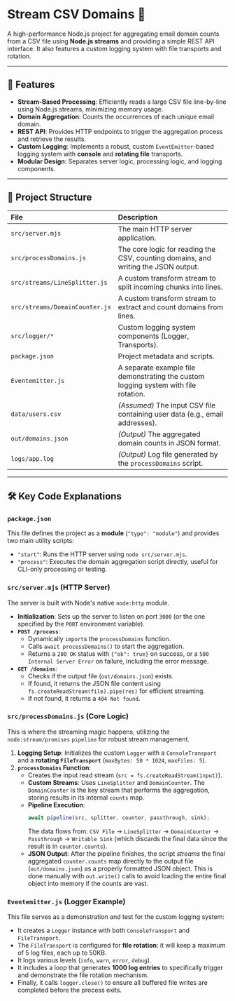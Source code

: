 
# Stream CSV Domains 📧

A high-performance Node.js project for aggregating email domain counts from a CSV file using **Node.js streams** and providing a simple REST API interface. It also features a custom logging system with file transports and rotation.

-----

## 🚀 Features

  * **Stream-Based Processing**: Efficiently reads a large CSV file line-by-line using Node.js streams, minimizing memory usage.
  * **Domain Aggregation**: Counts the occurrences of each unique email domain.
  * **REST API**: Provides HTTP endpoints to trigger the aggregation process and retrieve the results.
  * **Custom Logging**: Implements a robust, custom `EventEmitter`-based logging system with **console** and **rotating file** transports.
  * **Modular Design**: Separates server logic, processing logic, and logging components.

-----

## 📁 Project Structure

| File | Description |
| :--- | :--- |
| `src/server.mjs` | The main HTTP server application. |
| `src/processDomains.js` | The core logic for reading the CSV, counting domains, and writing the JSON output. |
| `src/streams/LineSplitter.js` | A custom transform stream to split incoming chunks into lines. |
| `src/streams/DomainCounter.js` | A custom transform stream to extract and count domains from lines. |
| `src/logger/*` | Custom logging system components (Logger, Transports). |
| `package.json` | Project metadata and scripts. |
| `Eventemitter.js` | A separate example file demonstrating the custom logging system with file rotation. |
| `data/users.csv` | *(Assumed)* The input CSV file containing user data (e.g., email addresses). |
| `out/domains.json` | *(Output)* The aggregated domain counts in JSON format. |
| `logs/app.log` | *(Output)* Log file generated by the `processDomains` script. |

-----

## 🛠️ Key Code Explanations

### `package.json`

This file defines the project as a **module** (`"type": "module"`) and provides two main utility scripts:

  * `"start"`: Runs the HTTP server using `node src/server.mjs`.
  * `"process"`: Executes the domain aggregation script directly, useful for CLI-only processing or testing.

### `src/server.mjs` (HTTP Server)

The server is built with Node's native `node:http` module.

  * **Initialization**: Sets up the server to listen on port `3000` (or the one specified by the `PORT` environment variable).
  * **`POST /process`**:
      * Dynamically `import`s the `processDomains` function.
      * Calls `await processDomains()` to start the aggregation.
      * Returns a `200 OK` status with `{"ok": true}` on success, or a `500 Internal Server Error` on failure, including the error message.
  * **`GET /domains`**:
      * Checks if the output file (`out/domains.json`) exists.
      * If found, it returns the JSON file content using `fs.createReadStream(file).pipe(res)` for efficient streaming.
      * If not found, it returns a `404 Not found`.

### `src/processDomains.js` (Core Logic)

This is where the streaming magic happens, utilizing the `node:stream/promises` `pipeline` for robust stream management.

1.  **Logging Setup**: Initializes the custom `Logger` with a `ConsoleTransport` and a **rotating `FileTransport`** (`maxBytes: 50 * 1024`, `maxFiles: 5`).
2.  **`processDomains` Function**:
      * Creates the input read stream (`src = fs.createReadStream(input)`).
      * **Custom Streams**: Uses `LineSplitter` and `DomainCounter`. The `DomainCounter` is the key stream that performs the aggregation, storing results in its internal `counts` map.
      * **Pipeline Execution**:
        ```javascript
        await pipeline(src, splitter, counter, passthrough, sink);
        ```
        The data flows from: `CSV File` -\> `LineSplitter` -\> `DomainCounter` -\> `Passthrough` -\> `Writable Sink` (which discards the final data since the result is in `counter.counts`).
      * **JSON Output**: After the pipeline finishes, the script *streams* the final aggregated `counter.counts` map directly to the output file (`out/domains.json`) as a properly formatted JSON object. This is done manually with `out.write()` calls to avoid loading the entire final object into memory if the counts are vast.

### `Eventemitter.js` (Logger Example)

This file serves as a demonstration and test for the custom logging system:

  * It creates a `Logger` instance with both `ConsoleTransport` and `FileTransport`.
  * The `FileTransport` is configured for **file rotation**: it will keep a maximum of 5 log files, each up to 50KB.
  * It logs various levels (`info`, `warn`, `error`, `debug`).
  * It includes a loop that generates **1000 log entries** to specifically trigger and demonstrate the file rotation mechanism.
  * Finally, it calls `logger.close()` to ensure all buffered file writes are completed before the process exits.
